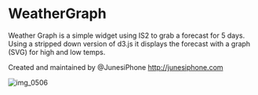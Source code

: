 # WeatherGraph

Weather Graph is a simple widget using IS2 to grab a forecast for 5 days. Using a stripped down version of d3.js it displays the forecast with a graph (SVG) for high and low temps.

Created and maintained by @JunesiPhone http://junesiphone.com

![img_0506](https://cloud.githubusercontent.com/assets/9951373/21611883/67aa7890-d194-11e6-8871-85f571a1245c.PNG)
